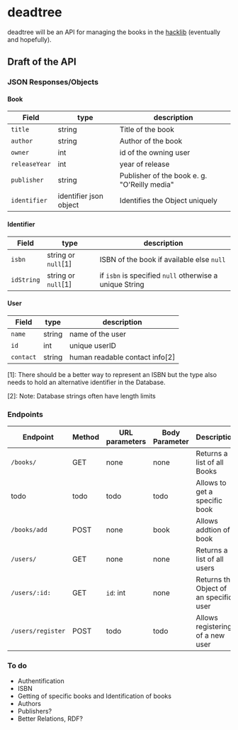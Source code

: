 # deadtree
deadtree will be an API for managing the books in the [hacklib](https://www.librarything.com/catalog/hacklib) (eventually and hopefully).

## Draft of the API

### JSON Responses/Objects

#### Book

| Field   | type   | description |
|---------|--------|-------------|
| `title`       | string  | Title of the book |
| `author`      | string  | Author of the book |
| `owner`       | int     | id of the owning user |
| `releaseYear` | int     | year of release |
| `publisher`   | string  | Publisher of the book e. g. "O'Reilly media" |
| `identifier`  | identifier json object | Identifies the Object uniquely |

#### Identifier

| Field      | type   | description |
|------------|--------|-------------|
| `isbn`     | string or `null`[1] | ISBN of the book if available else `null` |
| `idString` | string or `null`[1] | if `isbn` is specified `null` otherwise a unique String |

#### User

| Field      | type   | description |
|------------|--------|-------------|
| `name`     | string | name of the user |
| `id`       | int    | unique userID |
| `contact`  | string | human readable contact info[2] |

[1]: There should be a better way to represent an ISBN but the type also needs to hold an alternative identifier in the Database.

[2]: Note: Database strings often have length limits

### Endpoints

| Endpoint  | Method | URL parameters | Body Parameter | Description | Responsetype | Note |
|-----------|--------|----------------|----------------|-------------|--------------|------|
| `/books/` | GET | none | none | Returns a list of all Books | Array of Book Objects | |
| todo | todo | todo | todo | Allows to get a specific book | todo | |
| `/books/add` | POST | none | book | Allows addtion of a book | todo | todo: Authentification |
| `/users/` | GET | none | none | Returns a list of all users | Array of User objects | |
| `/users/:id:` | GET | `id`: int | none | Returns the Object of an specific user | User object | |
| `/users/register` | POST | todo | todo | Allows registering of a new user | todo | |

### To do

* Authentification
* ISBN
* Getting of specific books and Identification of books
* Authors
* Publishers?
* Better Relations, RDF?
